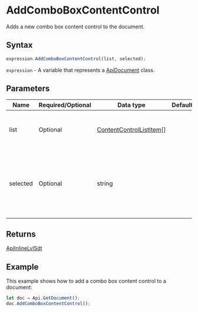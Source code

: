 # AddComboBoxContentControl

Adds a new combo box content control to the document.

## Syntax

```javascript
expression.AddComboBoxContentControl(list, selected);
```

`expression` - A variable that represents a [ApiDocument](../ApiDocument.md) class.

## Parameters

| **Name** | **Required/Optional** | **Data type** | **Default** | **Description** |
| ------------- | ------------- | ------------- | ------------- | ------------- |
| list | Optional | [ContentControlListItem](../../Enumeration/ContentControlListItem.md)[] |  | An array of objects representing the items in the combo box. |
| selected | Optional | string |  | The optional value of the item that should be selected by default (must match one of the ListItem.Value). |

## Returns

[ApiInlineLvlSdt](../../ApiInlineLvlSdt/ApiInlineLvlSdt.md)

## Example

This example shows how to add a combo box content control to a document:

```javascript editor-docx
let doc = Api.GetDocument();
doc.AddComboBoxContentControl();
```
